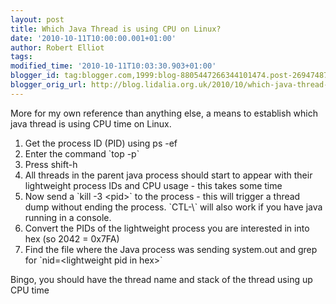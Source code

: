 ```yaml
---
layout: post
title: Which Java Thread is using CPU on Linux?
date: '2010-10-11T10:00:00.001+01:00'
author: Robert Elliot
tags: 
modified_time: '2010-10-11T10:03:30.903+01:00'
blogger_id: tag:blogger.com,1999:blog-8805447266344101474.post-269474878859921450
blogger_orig_url: http://blog.lidalia.org.uk/2010/10/which-java-thread-is-using-cpu-on-linux.html
---
```


More for my own reference than anything else, a means to establish which java thread is using CPU time on Linux.
<ol><li>Get the process ID (PID) using ps -ef</li><li>Enter the command `top 
-p<pid>`</li><li>Press shift-h</li><li>All threads in the parent java process
 should start to appear with their lightweight process IDs and CPU usage - this takes some time</li><li>Now send a `kill -3 &lt;pid&gt;`
to the process - this will trigger a thread dump without ending the process. `CTL-\`
will also work if you have java running in a console.</li><li>Convert the PIDs of the lightweight process you are interested in into hex (so 2042 = 0x7FA)</li><li>Find the file where the Java process was sending system.out and grep for `nid=&lt;lightweight pid in hex&gt;`
</li></ol>Bingo, you should have the thread name and stack of the thread using up CPU time